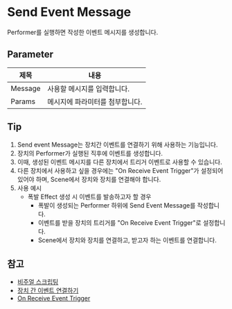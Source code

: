 # Send Event Message

Performer를 실행하면 작성한 이벤트 메시지를 생성합니다.


## Parameter

| 제목      | 내용                |
|---------|-------------------|
| Message | 사용할 메시지를 입력합니다.   |
| Params  | 메시지에 파라미터를 첨부합니다. |


## Tip

1. Send event Message는 장치간 이벤트를 연결하기 위해 사용하는 기능입니다.
2. 장치의 Performer가 실행된 직후에 이벤트를 생성합니다.
3. 이때, 생성된 이벤트 메시지를 다른 장치에서 트리거 이벤트로 사용할 수 있습니다.
4. 다른 장치에서 사용하고 싶을 경우에는 "On Receive Event Trigger"가 설정되어 있어야 하며, Scene에서 장치와 장치를 연결해야 합니다.
5. 사용 예시
    - 폭발 Effect 생성 시 이벤트를 발송하고자 할 경우
      - 폭발이 생성되는 Performer 하위에 Send Event Message를 작성합니다.
      - 이벤트를 받을 장치의 트리거를 "On Receive Event Trigger"로 설정합니다.
      - Scene에서 장치와 장치를 연결하고, 받고자 하는 이벤트를 연결합니다.


## 참고

- [비주얼 스크립팅](Visual-Scripting.md)
- [장치 간 이벤트 연결하기](Connect-Event-Between-Devices.md)
- [On Receive Event Trigger](Receive-Event-Trigger.md)